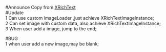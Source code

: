 #Announce
Copy from [XRichText](https://github.com/sendtion/XRichText)  
#Update  
1 Can use custom imageLoader ,just achieve XRichTextImageInstance;  
2 Can set image with custom data, also achieve XRichTextImageInstance;  
3 When user add a image, jump to the end;  

#BUG  
1 when user add a new image,may be blank;